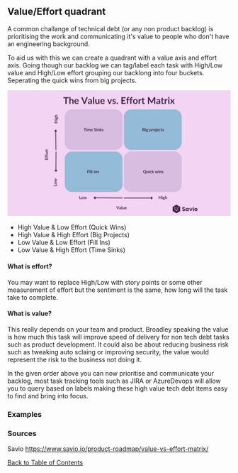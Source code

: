 ## Value/Effort quadrant
A common challange of technical debt (or any non product backlog) is prioritising the work and communicating it's value to people who don't have an engineering background. 

To aid us with this we can create a quadrant with a value axis and effort axis. Going though our backlog we can tag/label each task with High/Low value and High/Low effort grouping our backlong into four buckets. Seperating the quick wins from big projects.

![Alt text](/chapter_5/value_effort_quad.jpeg)

* High Value & Low Effort (Quick Wins)
* High Value & High Effort (Big Projects)
* Low Value & Low Effort (Fill Ins)
* Low Value & High Effort (Time Sinks)

#### What is effort?
You may want to replace High/Low with story points or some other measurement of effort but the sentiment is the same, how long will the task take to complete.

#### What is value?
This really depends on your team and product. Broadley speaking the value is how much this task will improve speed of delivery for non tech debt tasks such as product development. It could also be about reducing business risk such as tweaking auto sclaing or improving security, the value would represent the risk to the business not doing it. 

In the given order above you can now prioritise and communicate your backlog, most task tracking tools such as JIRA or AzureDevops will allow you to query based on labels making these high value tech debt items easy to find and bring into focus.

### Examples

### Sources
Savio https://www.savio.io/product-roadmap/value-vs-effort-matrix/

[Back to Table of Contents](/README.md)